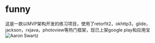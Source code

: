 # funny
这是一款以MVP架构开发的练习项目，使用了retorfit2，okhttp3，glide，jackson，rxjava，photoview等热门框架，现已上架google play和应用宝
![Aaron Swartz](https://github.com/crxc/funny/raw/master/Screenshot_20160714-224644.png)
